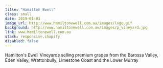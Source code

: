 ```yaml
---
title: "Hamilton Ewell"
class: small
date: 2019-01-01
image_url: http://www.hamiltonewell.com.au/images/logo.gif
background: http://www.hamiltonewell.com.au/images/p_vineyard.jpg
link: www.hamiltonewell.com.au
stack: responsive,shopify
disabled: false
---
```


Hamilton's Ewell Vineyards selling premium grapes from the Barossa Valley, Eden Valley, Wrattonbully, Limestone Coast and the Lower Murray
